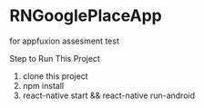 # RNGooglePlaceApp
for appfuxion assesment test

Step to Run This Project
1. clone this project
2. npm install
3. react-native start && react-native run-android
